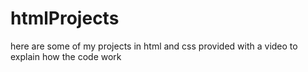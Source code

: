 # htmlProjects
here are some of my projects in html and css
provided with a video to explain how the code work
